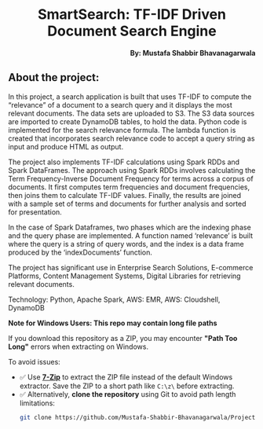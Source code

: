 <h1 align="center">SmartSearch: TF-IDF Driven Document Search Engine</h1>

<p align="right"><b>By: Mustafa Shabbir Bhavanagarwala</b></p>

## About the project:
<p>In this project, a search application is built that uses TF-IDF to compute the “relevance” of a 
document to a search query and it displays the most relevant documents. The data sets are 
uploaded to S3. The S3 data sources are imported to create DynamoDB tables, to hold the 
data. Python code is implemented for the search relevance formula. The lambda function is 
created that incorporates search relevance code to accept a query string as input and 
produce HTML as output.</p>
<p>The project also implements TF-IDF calculations using Spark RDDs and Spark DataFrames. 
The approach using Spark RDDs involves calculating the Term Frequency-Inverse Document 
Frequency for terms across a corpus of documents. It first computes term frequencies and 
document frequencies, then joins them to calculate TF-IDF values. Finally, the results are 
joined with a sample set of terms and documents for further analysis and sorted for 
presentation.</p>
<p>In the case of Spark Dataframes, two phases which are the indexing phase and the query 
phase are implemented. A function named ‘relevance’ is built where the query is a string of query 
words, and the index is a data frame produced by the ‘indexDocuments’ function.</p>
<p>The project has significant use in Enterprise Search Solutions, E-commerce Platforms, 
Content Management Systems, Digital Libraries for retrieving relevant documents.</p>
<p>Technology: Python, Apache Spark, AWS: EMR, AWS: Cloudshell, DynamoDB</p>

**Note for Windows Users: This repo may contain long file paths**

If you download this repository as a ZIP, you may encounter **"Path Too Long"** errors when extracting on Windows.

To avoid issues:

- ✅ Use **[7-Zip](https://www.7-zip.org/)** to extract the ZIP file instead of the default Windows extractor.
      Save the ZIP to a short path like `C:\z\` before extracting.
- ✅ Alternatively, **clone the repository** using Git to avoid path length limitations:
  ```bash
  git clone https://github.com/Mustafa-Shabbir-Bhavanagarwala/Projects.git


